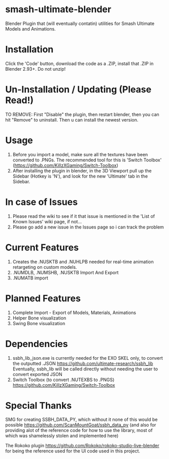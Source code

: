 # smash-ultimate-blender
Blender Plugin that (will eventually contatin) utilities for Smash Ultimate Models and Animations.

# Installation
Click the 'Code' button, download the code as a .ZIP, install that .ZIP in Blender 2.93+. Do not unzip!

# Un-Installation / Updating (Please Read!)
TO REMOVE: First "Disable" the plugin, then restart blender, then you can hit "Remove" to uninstall. Then u can install the newest version.

# Usage
1. Before you import a model, make sure all the textures have been converted to .PNGs. The recommended tool for this is 'Switch Toolbox' (https://github.com/KillzXGaming/Switch-Toolbox)
2. After installing the plugin in blender, in the 3D Viewport pull up the Sidebar (Hotkey is 'N'), and look for the new 'Ultimate' tab in the Sidebar.

# In case of Issues
1. Please read the wiki to see if it that issue is mentioned in the 'List of Known Issues' wiki page, if not...
2. Please go add a new issue in the Issues page so i can track the problem

# Current Features
1.  Creates the .NUSKTB and .NUHLPB needed for real-time animation retargeting on custom models.
2.  .NUMDLB, .NUMSHB, .NUSKTB Import And Export
3.  .NUMATB import

# Planned Features
1. Complete Import - Export of Models, Materials, Animations
2. Helper Bone visualization
3. Swing Bone visualization

# Dependencies
1. ssbh_lib_json.exe is currently needed for the EXO SKEL only, to convert the outputted .JSON https://github.com/ultimate-research/ssbh_lib Eventually, ssbh_lib will be called directly without needing the user to convert exported JSON
2. Switch Toolbox (to convert .NUTEXBS to .PNGS) https://github.com/KillzXGaming/Switch-Toolbox

# Special Thanks
SMG for creating SSBH_DATA_PY, which without it none of this would be possible https://github.com/ScanMountGoat/ssbh_data_py
(and also for providing alot of the reference code for how to use the library, most of which was shamelessly stolen and implemented here)

The Rokoko plugin https://github.com/Rokoko/rokoko-studio-live-blender for being the reference used for the UI code used in this project.
